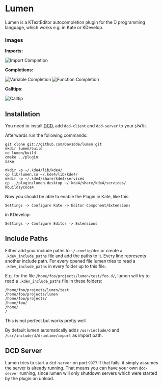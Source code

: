 Lumen
=====

Lumen is a KTextEditor autocompletion plugin for the D programming language,
which works e.g. in Kate or KDevelop.

### Images ###
**Imports:**

![Import Completion](https://raw.github.com/wiki/Dav1dde/lumen/_images/import01.png)


**Completions:**

![Variable Completion](https://raw.github.com/wiki/Dav1dde/lumen/_images/completion01.png)
![Function Completion](https://raw.github.com/wiki/Dav1dde/lumen/_images/completion02.png)


**Calltips:**

![Calltip](https://raw.github.com/wiki/Dav1dde/lumen/_images/calltip01.png)

## Installation ##

You need to install [DCD](https://github.com/Hackerpilot/DCD), add
`dcd-client` and `dcd-server` to your `$PATH`.


Afterwards run the following commands:

    git clone git://github.com/Dav1dde/lumen.git
    mkdir lumen/build
    cd lumen/build
    cmake ../plugin
    make

    mkdir -p ~/.kde4/lib/kde4/
    cp lib/lumen.so ~/.kde4/lib/kde4/
    mkdir -p ~/.kde4/share/kde4/services
    cp ../plugin/lumen.desktop ~/.kde4/share/kde4/services/
    kbuildsycoca4

Now you should be able to enable the Plugin in Kate, like this:

    Settings -> Configure Kate -> Editor Component/Extensions

in KDevelop:

    Settings -> Configure Editor -> Extensions


## Include Paths ##

Either add your include paths to `~/.config/dcd` or create a
`.kdev_include_paths` file and add the paths to it. Every line represents
another include path. For every opened file lumen tries to read a
`.kdev_include_paths` in every folder up to this file.

E.g. for the file `/home/foo/projects/lumen/test/foo.d/`, lumen will try to read
a `.kdev_include_paths` file in these folders:

    /home/foo/projects/lumen/test
    /home/foo/projects/lumen
    /home/foo/projects/
    /home/foo/
    /home/
    /

This is not perfect but works pretty well.

By default lumen automatically adds `/usr/include/d` and `/usr/include/d/druntime/import`
as import path.


## DCD Server ##

Lumen tries to start a `dcd-server` on port `9977` if that fails, it simply assumes
the server is already running. That means you can have your own `dcd-server` running, since
lumen will only shutdown servers which were started by the plugin on unload.